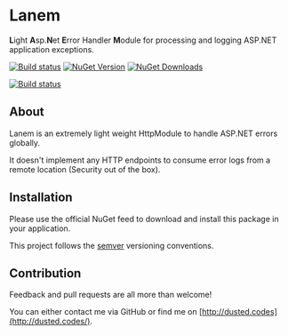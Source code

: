 # Lanem
**L**ight **A**sp.**N**et **E**rror Handler **M**odule for processing and logging ASP.NET application exceptions.

[![Build status](https://ci.appveyor.com/api/projects/status/ta3vwfttw0g85l2a/branch/master?svg=true)](https://ci.appveyor.com/project/dustinmoris/lanem/branch/master)
[![NuGet Version](https://img.shields.io/nuget/v/Lanem.svg)](https://www.nuget.org/packages/Lanem/)
[![NuGet Downloads](https://img.shields.io/nuget/dt/Lanem.svg)](https://www.nuget.org/packages/Lanem/)

[![Build status](https://ci-buildstats.azurewebsites.net/appveyor/chart/dustinmoris/lanem)](https://ci.appveyor.com/project/dustinmoris/lanem/history)

## About
Lanem is an extremely light weight HttpModule to handle ASP.NET errors globally.

It doesn't implement any HTTP endpoints to consume error logs from a remote location (Security out of the box).

## Installation

Please use the official NuGet feed to download and install this package in your application.

This project follows the [semver](http://semver.org/) versioning conventions.

## Contribution

Feedback and pull requests are all more than welcome!

You can either contact me via GitHub or find me on [http://dusted.codes](http://dusted.codes/).
